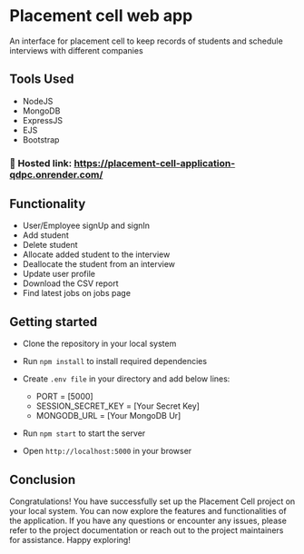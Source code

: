 # Placement cell web app
An interface for placement cell to keep records of students and schedule interviews with different companies

## Tools Used 
- NodeJS
- MongoDB
- ExpressJS
- EJS
- Bootstrap

### 🔗 Hosted link: https://placement-cell-application-qdpc.onrender.com/

## Functionality 
- User/Employee signUp and signIn
- Add student 
- Delete student
- Allocate added student to the interview
- Deallocate the student from an interview
- Update user profile
- Download the CSV report
- Find latest jobs on jobs page
 
## Getting started

* Clone the repository in your local system
* Run `npm install` to install required dependencies 
* Create `.env file` in your directory and add below lines:

    - PORT = [5000]
    - SESSION_SECRET_KEY = [Your Secret Key]
    - MONGODB_URL = [Your MongoDB Ur]

* Run `npm start` to start the server
* Open `http://localhost:5000` in your browser
    

## Conclusion
Congratulations! You have successfully set up the Placement Cell project on your local system. You can now explore the features and functionalities of the application. If you have any questions or encounter any issues, please refer to the project documentation or reach out to the project maintainers for assistance. Happy exploring!


